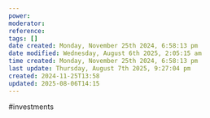 ```yaml
---
power: 
moderator: 
reference: 
tags: []
date created: Monday, November 25th 2024, 6:58:13 pm
date modified: Wednesday, August 6th 2025, 2:05:15 am
time created: Monday, November 25th 2024, 6:58:13 pm
last update: Thursday, August 7th 2025, 9:27:04 pm
created: 2024-11-25T13:58
updated: 2025-08-06T14:15
---
```

#investments 